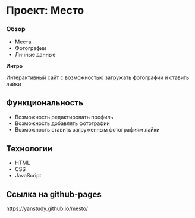 # Проект: Место

### Обзор

- Места
- Фотографии
- Личные данные

**Интро**

Интерактивный сайт с возможностью загружать фотографии и ставить лайки

## Функциональность

- Возможность редактировать профиль
- Возможность добавлять фотографии
- Возможность ставить загруженным фотографиям лайки

## Технологии

- HTML
- CSS
- JavaScript

## Ссылка на github-pages

https://yanstudy.github.io/mesto/
